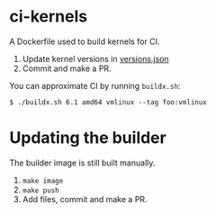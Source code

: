 # ci-kernels

A Dockerfile used to build kernels for CI.

1. Update kernel versions in [versions.json](versions.json)
2. Commit and make a PR.

You can approximate CI by running `buildx.sh`:

```shell
$ ./buildx.sh 6.1 amd64 vmlinux --tag foo:vmlinux
```

# Updating the builder

The builder image is still built manually.

1. `make image`
2. `make push`
3. Add files, commit and make a PR.
